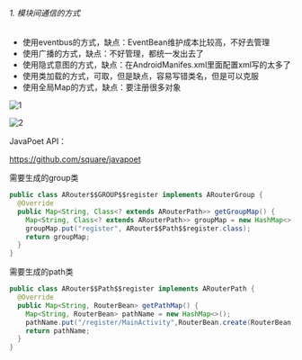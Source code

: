 ###### 1. 模块间通信的方式

* 使用eventbus的方式，缺点：EventBean维护成本比较高，不好去管理
* 使用广播的方式，缺点：不好管理，都统一发出去了
* 使用隐式意图的方式，缺点：在AndroidManifes.xml里面配置xml写的太多了
* 使用类加载的方式，可取，但是缺点，容易写错类名，但是可以克服
* 使用全局Map的方式，缺点：要注册很多对象



![1](E:\programe\AndroidProjectGithub\Component\doc\1.jpg)



![2](E:\programe\AndroidProjectGithub\Component\doc\2.jpg)





JavaPoet API：

https://github.com/square/javapoet



需要生成的group类

```java
public class ARouter$$GROUP$$register implements ARouterGroup {
  @Override
  public Map<String, Class<? extends ARouterPath>> getGroupMap() {
    Map<String, Class<? extends ARouterPath>> groupMap = new HashMap<>();
    groupMap.put("register", ARouter$$Path$$register.class);
    return groupMap;
  }
}
```



需要生成的path类

```java
public class ARouter$$Path$$register implements ARouterPath {
  @Override
  public Map<String, RouterBean> getPathMap() {
    Map<String, RouterBean> pathName = new HashMap<>();
    pathName.put("/register/MainActivity",RouterBean.create(RouterBean.TypeEnum.ACTIVITY, MainActivity.class, "/register/MainActivity", "register"));
    return pathName;
  }
}
```

